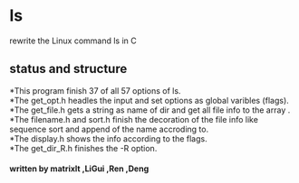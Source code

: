 # ls
rewrite the Linux command ls in C

## status and structure
*This program finish 37 of all 57 options of ls.</br>
*The get_opt.h headles the input and set options as global varibles (flags).</br>
*The get_file.h gets a string as name of dir and get all file info to the array .</br>
*The filename.h and sort.h finish the decoration of the file info like sequence sort and append of the name accroding to.</br>
*The display.h shows the info according to the flags.</br>
*The get_dir_R.h finishes the -R option.</br>

#### written by matrixlt ,LiGui ,Ren ,Deng 


